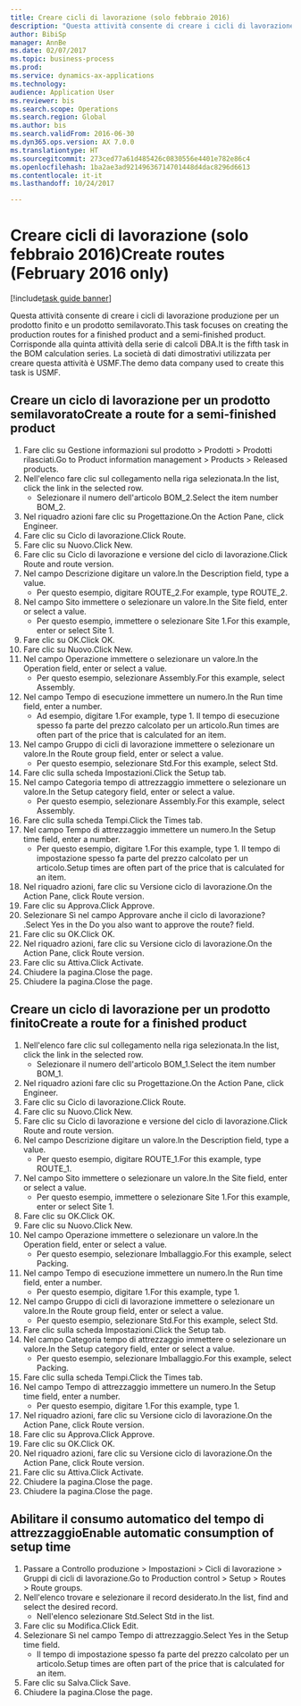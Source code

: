 ```yaml
--- 
title: Creare cicli di lavorazione (solo febbraio 2016)
description: "Questa attività consente di creare i cicli di lavorazione produzione per un prodotto finito e un prodotto semilavorato."
author: BibiSp
manager: AnnBe
ms.date: 02/07/2017
ms.topic: business-process
ms.prod: 
ms.service: dynamics-ax-applications
ms.technology: 
audience: Application User
ms.reviewer: bis
ms.search.scope: Operations
ms.search.region: Global
ms.author: bis
ms.search.validFrom: 2016-06-30
ms.dyn365.ops.version: AX 7.0.0
ms.translationtype: HT
ms.sourcegitcommit: 273ced77a61d485426c0830556e4401e782e86c4
ms.openlocfilehash: 1ba2ae3ad92149636714701448d4dac8296d6613
ms.contentlocale: it-it
ms.lasthandoff: 10/24/2017

---
```

# <a name="create-routes-february-2016-only"></a><span data-ttu-id="c5d13-103">Creare cicli di lavorazione (solo febbraio 2016)</span><span class="sxs-lookup"><span data-stu-id="c5d13-103">Create routes (February 2016 only)</span></span>

[!include[task guide banner](../../includes/task-guide-banner.md)]

<span data-ttu-id="c5d13-104">Questa attività consente di creare i cicli di lavorazione produzione per un prodotto finito e un prodotto semilavorato.</span><span class="sxs-lookup"><span data-stu-id="c5d13-104">This task focuses on creating the production routes for a finished product and a semi-finished product.</span></span> <span data-ttu-id="c5d13-105">Corrisponde alla quinta attività della serie di calcoli DBA.</span><span class="sxs-lookup"><span data-stu-id="c5d13-105">It is the fifth task in the BOM calculation series.</span></span> <span data-ttu-id="c5d13-106">La società di dati dimostrativi utilizzata per creare questa attività è USMF.</span><span class="sxs-lookup"><span data-stu-id="c5d13-106">The demo data company used to create this task is USMF.</span></span>


## <a name="create-a-route-for-a-semi-finished-product"></a><span data-ttu-id="c5d13-107">Creare un ciclo di lavorazione per un prodotto semilavorato</span><span class="sxs-lookup"><span data-stu-id="c5d13-107">Create a route for a semi-finished product</span></span>
1. <span data-ttu-id="c5d13-108">Fare clic su Gestione informazioni sul prodotto > Prodotti > Prodotti rilasciati.</span><span class="sxs-lookup"><span data-stu-id="c5d13-108">Go to Product information management > Products > Released products.</span></span>
2. <span data-ttu-id="c5d13-109">Nell'elenco fare clic sul collegamento nella riga selezionata.</span><span class="sxs-lookup"><span data-stu-id="c5d13-109">In the list, click the link in the selected row.</span></span>
    * <span data-ttu-id="c5d13-110">Selezionare il numero dell'articolo BOM_2.</span><span class="sxs-lookup"><span data-stu-id="c5d13-110">Select the item number BOM_2.</span></span>  
3. <span data-ttu-id="c5d13-111">Nel riquadro azioni fare clic su Progettazione.</span><span class="sxs-lookup"><span data-stu-id="c5d13-111">On the Action Pane, click Engineer.</span></span>
4. <span data-ttu-id="c5d13-112">Fare clic su Ciclo di lavorazione.</span><span class="sxs-lookup"><span data-stu-id="c5d13-112">Click Route.</span></span>
5. <span data-ttu-id="c5d13-113">Fare clic su Nuovo.</span><span class="sxs-lookup"><span data-stu-id="c5d13-113">Click New.</span></span>
6. <span data-ttu-id="c5d13-114">Fare clic su Ciclo di lavorazione e versione del ciclo di lavorazione.</span><span class="sxs-lookup"><span data-stu-id="c5d13-114">Click Route and route version.</span></span>
7. <span data-ttu-id="c5d13-115">Nel campo Descrizione digitare un valore.</span><span class="sxs-lookup"><span data-stu-id="c5d13-115">In the Description field, type a value.</span></span>
    * <span data-ttu-id="c5d13-116">Per questo esempio, digitare ROUTE_2.</span><span class="sxs-lookup"><span data-stu-id="c5d13-116">For example, type ROUTE_2.</span></span>  
8. <span data-ttu-id="c5d13-117">Nel campo Sito immettere o selezionare un valore.</span><span class="sxs-lookup"><span data-stu-id="c5d13-117">In the Site field, enter or select a value.</span></span>
    * <span data-ttu-id="c5d13-118">Per questo esempio, immettere o selezionare Site 1.</span><span class="sxs-lookup"><span data-stu-id="c5d13-118">For this example, enter or select Site 1.</span></span>  
9. <span data-ttu-id="c5d13-119">Fare clic su OK.</span><span class="sxs-lookup"><span data-stu-id="c5d13-119">Click OK.</span></span>
10. <span data-ttu-id="c5d13-120">Fare clic su Nuovo.</span><span class="sxs-lookup"><span data-stu-id="c5d13-120">Click New.</span></span>
11. <span data-ttu-id="c5d13-121">Nel campo Operazione immettere o selezionare un valore.</span><span class="sxs-lookup"><span data-stu-id="c5d13-121">In the Operation field, enter or select a value.</span></span>
    * <span data-ttu-id="c5d13-122">Per questo esempio, selezionare Assembly.</span><span class="sxs-lookup"><span data-stu-id="c5d13-122">For this example, select Assembly.</span></span>  
12. <span data-ttu-id="c5d13-123">Nel campo Tempo di esecuzione immettere un numero.</span><span class="sxs-lookup"><span data-stu-id="c5d13-123">In the Run time field, enter a number.</span></span>
    * <span data-ttu-id="c5d13-124">Ad esempio, digitare 1.</span><span class="sxs-lookup"><span data-stu-id="c5d13-124">For example, type 1.</span></span> <span data-ttu-id="c5d13-125">Il tempo di esecuzione spesso fa parte del prezzo calcolato per un articolo.</span><span class="sxs-lookup"><span data-stu-id="c5d13-125">Run times are often part of the price that is calculated for an item.</span></span>  
13. <span data-ttu-id="c5d13-126">Nel campo Gruppo di cicli di lavorazione immettere o selezionare un valore.</span><span class="sxs-lookup"><span data-stu-id="c5d13-126">In the Route group field, enter or select a value.</span></span>
    * <span data-ttu-id="c5d13-127">Per questo esempio, selezionare Std.</span><span class="sxs-lookup"><span data-stu-id="c5d13-127">For this example, select Std.</span></span>  
14. <span data-ttu-id="c5d13-128">Fare clic sulla scheda Impostazioni.</span><span class="sxs-lookup"><span data-stu-id="c5d13-128">Click the Setup tab.</span></span>
15. <span data-ttu-id="c5d13-129">Nel campo Categoria tempo di attrezzaggio immettere o selezionare un valore.</span><span class="sxs-lookup"><span data-stu-id="c5d13-129">In the Setup category field, enter or select a value.</span></span>
    * <span data-ttu-id="c5d13-130">Per questo esempio, selezionare Assembly.</span><span class="sxs-lookup"><span data-stu-id="c5d13-130">For this example, select Assembly.</span></span>  
16. <span data-ttu-id="c5d13-131">Fare clic sulla scheda Tempi.</span><span class="sxs-lookup"><span data-stu-id="c5d13-131">Click the Times tab.</span></span>
17. <span data-ttu-id="c5d13-132">Nel campo Tempo di attrezzaggio immettere un numero.</span><span class="sxs-lookup"><span data-stu-id="c5d13-132">In the Setup time field, enter a number.</span></span>
    * <span data-ttu-id="c5d13-133">Per questo esempio, digitare 1.</span><span class="sxs-lookup"><span data-stu-id="c5d13-133">For this example, type 1.</span></span> <span data-ttu-id="c5d13-134">Il tempo di impostazione spesso fa parte del prezzo calcolato per un articolo.</span><span class="sxs-lookup"><span data-stu-id="c5d13-134">Setup times are often part of the price that is calculated for an item.</span></span>  
18. <span data-ttu-id="c5d13-135">Nel riquadro azioni, fare clic su Versione ciclo di lavorazione.</span><span class="sxs-lookup"><span data-stu-id="c5d13-135">On the Action Pane, click Route version.</span></span>
19. <span data-ttu-id="c5d13-136">Fare clic su Approva.</span><span class="sxs-lookup"><span data-stu-id="c5d13-136">Click Approve.</span></span>
20. <span data-ttu-id="c5d13-137">Selezionare Sì nel campo Approvare anche il ciclo di lavorazione? .</span><span class="sxs-lookup"><span data-stu-id="c5d13-137">Select Yes in the Do you also want to approve the route? field.</span></span>
21. <span data-ttu-id="c5d13-138">Fare clic su OK.</span><span class="sxs-lookup"><span data-stu-id="c5d13-138">Click OK.</span></span>
22. <span data-ttu-id="c5d13-139">Nel riquadro azioni, fare clic su Versione ciclo di lavorazione.</span><span class="sxs-lookup"><span data-stu-id="c5d13-139">On the Action Pane, click Route version.</span></span>
23. <span data-ttu-id="c5d13-140">Fare clic su Attiva.</span><span class="sxs-lookup"><span data-stu-id="c5d13-140">Click Activate.</span></span>
24. <span data-ttu-id="c5d13-141">Chiudere la pagina.</span><span class="sxs-lookup"><span data-stu-id="c5d13-141">Close the page.</span></span>
25. <span data-ttu-id="c5d13-142">Chiudere la pagina.</span><span class="sxs-lookup"><span data-stu-id="c5d13-142">Close the page.</span></span>

## <a name="create-a-route-for-a-finished-product"></a><span data-ttu-id="c5d13-143">Creare un ciclo di lavorazione per un prodotto finito</span><span class="sxs-lookup"><span data-stu-id="c5d13-143">Create a route for a finished product</span></span>
1. <span data-ttu-id="c5d13-144">Nell'elenco fare clic sul collegamento nella riga selezionata.</span><span class="sxs-lookup"><span data-stu-id="c5d13-144">In the list, click the link in the selected row.</span></span>
    * <span data-ttu-id="c5d13-145">Selezionare il numero dell'articolo BOM_1.</span><span class="sxs-lookup"><span data-stu-id="c5d13-145">Select the item number BOM_1.</span></span>  
2. <span data-ttu-id="c5d13-146">Nel riquadro azioni fare clic su Progettazione.</span><span class="sxs-lookup"><span data-stu-id="c5d13-146">On the Action Pane, click Engineer.</span></span>
3. <span data-ttu-id="c5d13-147">Fare clic su Ciclo di lavorazione.</span><span class="sxs-lookup"><span data-stu-id="c5d13-147">Click Route.</span></span>
4. <span data-ttu-id="c5d13-148">Fare clic su Nuovo.</span><span class="sxs-lookup"><span data-stu-id="c5d13-148">Click New.</span></span>
5. <span data-ttu-id="c5d13-149">Fare clic su Ciclo di lavorazione e versione del ciclo di lavorazione.</span><span class="sxs-lookup"><span data-stu-id="c5d13-149">Click Route and route version.</span></span>
6. <span data-ttu-id="c5d13-150">Nel campo Descrizione digitare un valore.</span><span class="sxs-lookup"><span data-stu-id="c5d13-150">In the Description field, type a value.</span></span>
    * <span data-ttu-id="c5d13-151">Per questo esempio, digitare ROUTE_1.</span><span class="sxs-lookup"><span data-stu-id="c5d13-151">For this example, type ROUTE_1.</span></span>  
7. <span data-ttu-id="c5d13-152">Nel campo Sito immettere o selezionare un valore.</span><span class="sxs-lookup"><span data-stu-id="c5d13-152">In the Site field, enter or select a value.</span></span>
    * <span data-ttu-id="c5d13-153">Per questo esempio, immettere o selezionare Site 1.</span><span class="sxs-lookup"><span data-stu-id="c5d13-153">For this example, enter or select Site 1.</span></span>  
8. <span data-ttu-id="c5d13-154">Fare clic su OK.</span><span class="sxs-lookup"><span data-stu-id="c5d13-154">Click OK.</span></span>
9. <span data-ttu-id="c5d13-155">Fare clic su Nuovo.</span><span class="sxs-lookup"><span data-stu-id="c5d13-155">Click New.</span></span>
10. <span data-ttu-id="c5d13-156">Nel campo Operazione immettere o selezionare un valore.</span><span class="sxs-lookup"><span data-stu-id="c5d13-156">In the Operation field, enter or select a value.</span></span>
    * <span data-ttu-id="c5d13-157">Per questo esempio, selezionare Imballaggio.</span><span class="sxs-lookup"><span data-stu-id="c5d13-157">For this example, select Packing.</span></span>  
11. <span data-ttu-id="c5d13-158">Nel campo Tempo di esecuzione immettere un numero.</span><span class="sxs-lookup"><span data-stu-id="c5d13-158">In the Run time field, enter a number.</span></span>
    * <span data-ttu-id="c5d13-159">Per questo esempio, digitare 1.</span><span class="sxs-lookup"><span data-stu-id="c5d13-159">For this example, type 1.</span></span>  
12. <span data-ttu-id="c5d13-160">Nel campo Gruppo di cicli di lavorazione immettere o selezionare un valore.</span><span class="sxs-lookup"><span data-stu-id="c5d13-160">In the Route group field, enter or select a value.</span></span>
    * <span data-ttu-id="c5d13-161">Per questo esempio, selezionare Std.</span><span class="sxs-lookup"><span data-stu-id="c5d13-161">For this example, select Std.</span></span>  
13. <span data-ttu-id="c5d13-162">Fare clic sulla scheda Impostazioni.</span><span class="sxs-lookup"><span data-stu-id="c5d13-162">Click the Setup tab.</span></span>
14. <span data-ttu-id="c5d13-163">Nel campo Categoria tempo di attrezzaggio immettere o selezionare un valore.</span><span class="sxs-lookup"><span data-stu-id="c5d13-163">In the Setup category field, enter or select a value.</span></span>
    * <span data-ttu-id="c5d13-164">Per questo esempio, selezionare Imballaggio.</span><span class="sxs-lookup"><span data-stu-id="c5d13-164">For this example, select Packing.</span></span>  
15. <span data-ttu-id="c5d13-165">Fare clic sulla scheda Tempi.</span><span class="sxs-lookup"><span data-stu-id="c5d13-165">Click the Times tab.</span></span>
16. <span data-ttu-id="c5d13-166">Nel campo Tempo di attrezzaggio immettere un numero.</span><span class="sxs-lookup"><span data-stu-id="c5d13-166">In the Setup time field, enter a number.</span></span>
    * <span data-ttu-id="c5d13-167">Per questo esempio, digitare 1.</span><span class="sxs-lookup"><span data-stu-id="c5d13-167">For this example, type 1.</span></span>  
17. <span data-ttu-id="c5d13-168">Nel riquadro azioni, fare clic su Versione ciclo di lavorazione.</span><span class="sxs-lookup"><span data-stu-id="c5d13-168">On the Action Pane, click Route version.</span></span>
18. <span data-ttu-id="c5d13-169">Fare clic su Approva.</span><span class="sxs-lookup"><span data-stu-id="c5d13-169">Click Approve.</span></span>
19. <span data-ttu-id="c5d13-170">Fare clic su OK.</span><span class="sxs-lookup"><span data-stu-id="c5d13-170">Click OK.</span></span>
20. <span data-ttu-id="c5d13-171">Nel riquadro azioni, fare clic su Versione ciclo di lavorazione.</span><span class="sxs-lookup"><span data-stu-id="c5d13-171">On the Action Pane, click Route version.</span></span>
21. <span data-ttu-id="c5d13-172">Fare clic su Attiva.</span><span class="sxs-lookup"><span data-stu-id="c5d13-172">Click Activate.</span></span>
22. <span data-ttu-id="c5d13-173">Chiudere la pagina.</span><span class="sxs-lookup"><span data-stu-id="c5d13-173">Close the page.</span></span>
23. <span data-ttu-id="c5d13-174">Chiudere la pagina.</span><span class="sxs-lookup"><span data-stu-id="c5d13-174">Close the page.</span></span>

## <a name="enable-automatic-consumption-of-setup-time"></a><span data-ttu-id="c5d13-175">Abilitare il consumo automatico del tempo di attrezzaggio</span><span class="sxs-lookup"><span data-stu-id="c5d13-175">Enable automatic consumption of setup time</span></span>
1. <span data-ttu-id="c5d13-176">Passare a Controllo produzione > Impostazioni > Cicli di lavorazione > Gruppi di cicli di lavorazione.</span><span class="sxs-lookup"><span data-stu-id="c5d13-176">Go to Production control > Setup > Routes > Route groups.</span></span>
2. <span data-ttu-id="c5d13-177">Nell'elenco trovare e selezionare il record desiderato.</span><span class="sxs-lookup"><span data-stu-id="c5d13-177">In the list, find and select the desired record.</span></span>
    * <span data-ttu-id="c5d13-178">Nell'elenco selezionare Std.</span><span class="sxs-lookup"><span data-stu-id="c5d13-178">Select Std in the list.</span></span>  
3. <span data-ttu-id="c5d13-179">Fare clic su Modifica.</span><span class="sxs-lookup"><span data-stu-id="c5d13-179">Click Edit.</span></span>
4. <span data-ttu-id="c5d13-180">Selezionare Sì nel campo Tempo di attrezzaggio.</span><span class="sxs-lookup"><span data-stu-id="c5d13-180">Select Yes in the Setup time field.</span></span>
    * <span data-ttu-id="c5d13-181">Il tempo di impostazione spesso fa parte del prezzo calcolato per un articolo.</span><span class="sxs-lookup"><span data-stu-id="c5d13-181">Setup times are often part of the price that is calculated for an item.</span></span>  
5. <span data-ttu-id="c5d13-182">Fare clic su Salva.</span><span class="sxs-lookup"><span data-stu-id="c5d13-182">Click Save.</span></span>
6. <span data-ttu-id="c5d13-183">Chiudere la pagina.</span><span class="sxs-lookup"><span data-stu-id="c5d13-183">Close the page.</span></span>


